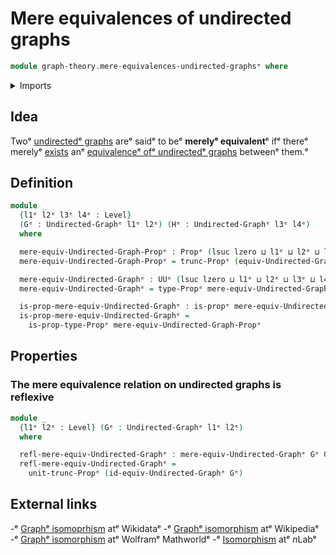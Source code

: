 # Mere equivalences of undirected graphs

```agda
module graph-theory.mere-equivalences-undirected-graphsᵉ where
```

<details><summary>Imports</summary>

```agda
open import foundation.propositional-truncationsᵉ
open import foundation.propositionsᵉ
open import foundation.universe-levelsᵉ

open import graph-theory.equivalences-undirected-graphsᵉ
open import graph-theory.undirected-graphsᵉ
```

</details>

## Idea

Twoᵉ [undirectedᵉ graphs](graph-theory.undirected-graphs.mdᵉ) areᵉ saidᵉ to beᵉ
**merelyᵉ equivalent**ᵉ ifᵉ thereᵉ merelyᵉ
[exists](foundation.existential-quantification.mdᵉ) anᵉ
[equivalenceᵉ ofᵉ undirectedᵉ graphs](graph-theory.equivalences-undirected-graphs.mdᵉ)
betweenᵉ them.ᵉ

## Definition

```agda
module _
  {l1ᵉ l2ᵉ l3ᵉ l4ᵉ : Level}
  (Gᵉ : Undirected-Graphᵉ l1ᵉ l2ᵉ) (Hᵉ : Undirected-Graphᵉ l3ᵉ l4ᵉ)
  where

  mere-equiv-Undirected-Graph-Propᵉ : Propᵉ (lsuc lzero ⊔ l1ᵉ ⊔ l2ᵉ ⊔ l3ᵉ ⊔ l4ᵉ)
  mere-equiv-Undirected-Graph-Propᵉ = trunc-Propᵉ (equiv-Undirected-Graphᵉ Gᵉ Hᵉ)

  mere-equiv-Undirected-Graphᵉ : UUᵉ (lsuc lzero ⊔ l1ᵉ ⊔ l2ᵉ ⊔ l3ᵉ ⊔ l4ᵉ)
  mere-equiv-Undirected-Graphᵉ = type-Propᵉ mere-equiv-Undirected-Graph-Propᵉ

  is-prop-mere-equiv-Undirected-Graphᵉ : is-propᵉ mere-equiv-Undirected-Graphᵉ
  is-prop-mere-equiv-Undirected-Graphᵉ =
    is-prop-type-Propᵉ mere-equiv-Undirected-Graph-Propᵉ
```

## Properties

### The mere equivalence relation on undirected graphs is reflexive

```agda
module _
  {l1ᵉ l2ᵉ : Level} (Gᵉ : Undirected-Graphᵉ l1ᵉ l2ᵉ)
  where

  refl-mere-equiv-Undirected-Graphᵉ : mere-equiv-Undirected-Graphᵉ Gᵉ Gᵉ
  refl-mere-equiv-Undirected-Graphᵉ =
    unit-trunc-Propᵉ (id-equiv-Undirected-Graphᵉ Gᵉ)
```

## External links

-ᵉ [Graphᵉ isomoprhism](https://www.wikidata.org/entity/Q303100ᵉ) atᵉ Wikidataᵉ
-ᵉ [Graphᵉ isomorphism](https://en.wikipedia.org/wiki/Graph_isomorphismᵉ) atᵉ
  Wikipediaᵉ
-ᵉ [Graphᵉ isomorphism](https://mathworld.wolfram.com/GraphIsomorphism.htmlᵉ) atᵉ
  Wolframᵉ Mathworldᵉ
-ᵉ [Isomorphism](https://ncatlab.org/nlab/show/isomorphismᵉ) atᵉ $n$Labᵉ